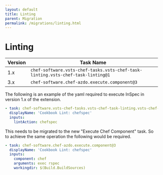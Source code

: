 ```yaml
---
layout: default
title: Linting
parent: Migration
permalink: /migrations/linting.html
---
```


# Linting

| Version | Task Name |
|---|---|
| 1.x | `chef-software.vsts-chef-tasks.vsts-chef-task-linting.vsts-chef-task-linting@1` |
| 3.x | `chef-software.chef-azdo.execute.component@3` | 

The following is an example of the yaml required to execute InSpec in version 1.x of the extension.

```yaml
- task: chef-software.vsts-chef-tasks.vsts-chef-task-linting.vsts-chef-task-linting@1
  displayName: 'Cookbook Lint: chefspec'
  inputs:
    lintAction: chefspec
```

This needs to be migrated to the new "Execute Chef Component" task. So to achieve the same operation the following would be required.

```yaml
- task: chef-software.chef-azdo.execute.component@3
  displayName: 'Cookbook Lint: chefspec'
  inputs:
    component: chef
    arguments: exec rspec
    workingdir: $(Build.BuildSources)
```
